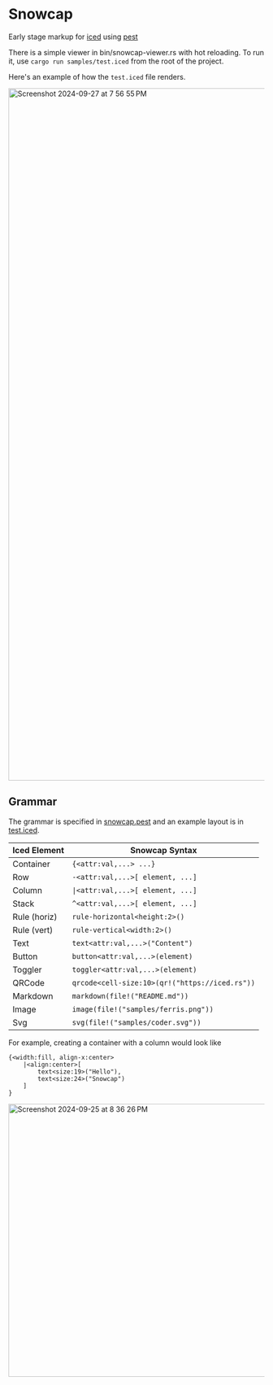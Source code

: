 # Snowcap

Early stage markup for [iced](https://iced.rs) using [pest](https://pest.rs)

There is a simple viewer in bin/snowcap-viewer.rs with hot reloading.
To run it, use `cargo run samples/test.iced` from the root of the project.

Here's an example of how the `test.iced` file renders.

<img width="1362" alt="Screenshot 2024-09-27 at 7 56 55 PM" src="https://github.com/user-attachments/assets/42a627a0-1329-4b74-93ff-bd0c9c3143b1">


## Grammar

The grammar is specified in [snowcap.pest](src/snowcap.pest) and  an example layout is in [test.iced](samples/test.iced).


|Iced Element   | Snowcap Syntax |
|---------------|---------------------|
| Container     | `{<attr:val,...> ...}`|
| Row		| `-<attr:val,...>[ element, ...]`
| Column	| `\|<attr:val,...>[ element, ...]`
| Stack   | `^<attr:val,...>[ element, ...]`
| Rule (horiz)  | `rule-horizontal<height:2>()`
| Rule (vert)   | `rule-vertical<width:2>()`
| Text          | `text<attr:val,...>("Content")`
| Button        | `button<attr:val,...>(element)`
| Toggler       | `toggler<attr:val,...>(element)`
| QRCode	| `qrcode<cell-size:10>(qr!("https://iced.rs"))`
| Markdown      | `markdown(file!("README.md"))`
| Image         | `image(file!("samples/ferris.png"))`
| Svg           | `svg(file!("samples/coder.svg"))`

For example, creating a container with a column would look like

```
{<width:fill, align-x:center>
	|<align:center>[
		text<size:19>("Hello"),
		text<size:24>("Snowcap")
	]
}
```

<img width="537" alt="Screenshot 2024-09-25 at 8 36 26 PM" src="https://github.com/user-attachments/assets/db014468-8e9a-46c7-b7ee-d8e418077ce6">
